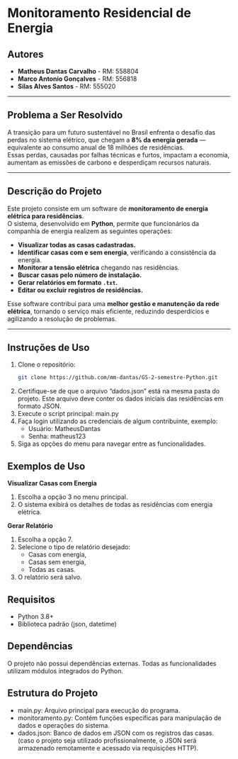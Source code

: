 # Monitoramento Residencial de Energia

## Autores
- **Matheus Dantas Carvalho** - RM: 558804  
- **Marco Antonio Gonçalves** - RM: 556818  
- **Silas Alves Santos** - RM: 555020  

---

## Problema a Ser Resolvido
A transição para um futuro sustentável no Brasil enfrenta o desafio das perdas no sistema elétrico, que chegam a **8% da energia gerada** — equivalente ao consumo anual de 18 milhões de residências.  
Essas perdas, causadas por falhas técnicas e furtos, impactam a economia, aumentam as emissões de carbono e desperdiçam recursos naturais.  

---

## Descrição do Projeto
Este projeto consiste em um software de **monitoramento de energia elétrica para residências**.  
O sistema, desenvolvido em **Python**, permite que funcionários da companhia de energia realizem as seguintes operações:  

- **Visualizar todas as casas cadastradas.**  
- **Identificar casas com e sem energia**, verificando a consistência da energia.  
- **Monitorar a tensão elétrica** chegando nas residências.  
- **Buscar casas pelo número de instalação.**  
- **Gerar relatórios em formato `.txt`.**  
- **Editar ou excluir registros de residências.**  

Esse software contribui para uma **melhor gestão e manutenção da rede elétrica**, tornando o serviço mais eficiente, reduzindo desperdícios e agilizando a resolução de problemas.  

---

## Instruções de Uso

1. Clone o repositório:
   ```bash
   git clone https://github.com/mm-dantas/GS-2-semestre-Python.git
2.	Certifique-se de que o arquivo “dados.json” está na mesma pasta do projeto. Este arquivo deve conter os dados iniciais das residências em formato JSON.
3.	Execute o script principal: main.py
4.	Faça login utilizando as credenciais de algum contribuinte, exemplo:
    -	Usuário: MatheusDantas
    -	Senha: matheus123
5.	Siga as opções do menu para navegar entre as funcionalidades.

## Exemplos de Uso
**Visualizar Casas com Energia**
1.	Escolha a opção 3 no menu principal.
2.	O sistema exibirá os detalhes de todas as residências com energia elétrica.

**Gerar Relatório**
1.	Escolha a opção 7.
2.	Selecione o tipo de relatório desejado:
    - Casas com energia,
    - Casas sem energia,
    - Todas as casas.
3.	O relatório será salvo.

## Requisitos
- Python 3.8+
- Biblioteca padrão (json, datetime)

## Dependências
O projeto não possui dependências externas. Todas as funcionalidades utilizam módulos integrados do Python.

## Estrutura do Projeto
- main.py: Arquivo principal para execução do programa.
- monitoramento.py: Contém funções específicas para manipulação de dados e operações do sistema.
- dados.json: Banco de dados em JSON com os registros das casas. (caso o projeto seja utilizado profissionalmente, o JSON será armazenado remotamente e acessado via requisições HTTP).
